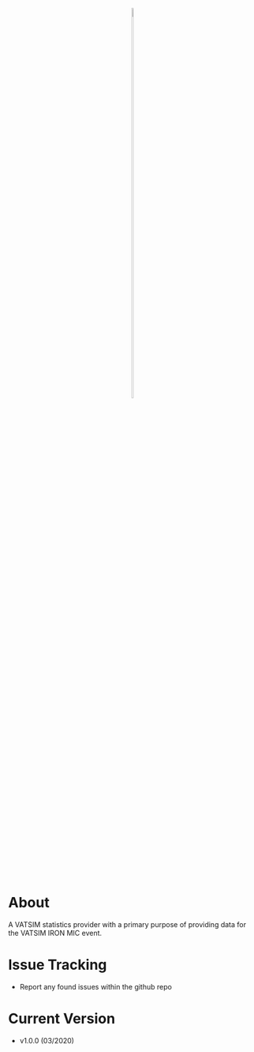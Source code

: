 <!--[build_status]: https://api.travis-ci.org/OnSyte/lbwf-onsyte.svg?branch=master-->

<p align="center" style="text-align: center">
    <a style="display:inline-block" href="https://lbwf.onsyte.co.uk"><img src="https://ztlartcc.org/photos/logo.png" width="45%" /></a>
</p>

# About
A VATSIM statistics provider with a primary purpose of providing data for the VATSIM IRON MIC event.

<!--# Status-->

<!--|      Scan       |                            Service                            |              Status             |-->
<!--|-----------------|---------------------------------------------------------------|---------------------------------|-->
<!--| Build           | [TravisCI](https://travis-ci.org/OnSyte/mt-onsyte)            | ![build_status]                 |-->

# Issue Tracking
- Report any found issues within the github repo 

# Current Version
- v1.0.0 (03/2020)